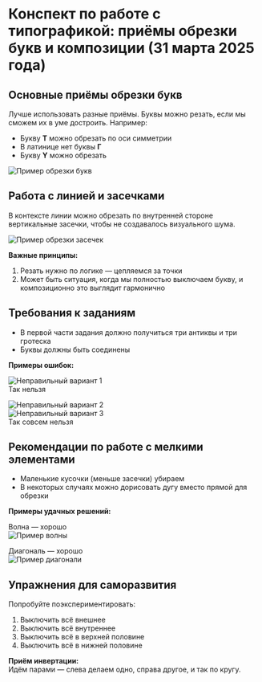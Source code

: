 # Конспект по работе с типографикой: приёмы обрезки букв и композиции (31 марта 2025 года)

## Основные приёмы обрезки букв

Лучше использовать разные приёмы. Буквы можно резать, если мы сможем их в уме достроить. Например:
- Букву **Т** можно обрезать по оси симметрии
- В латинице нет буквы **Г**
- Букву **Y** можно обрезать

![Пример обрезки букв](https://sun9-69.userapi.com/impg/9zOEfCp6FyjlcGuFg9hmeV8bGN1fRf-BPIF2IA/pwZXAwlZlqQ.jpg?size=166x316&quality=95&sign=6045171d539203b2f34b5e8f14e6a61c&type=album)

## Работа с линией и засечками

В контексте линии можно обрезать по внутренней стороне вертикальные засечки, чтобы не создавалось визуального шума.

![Пример обрезки засечек](https://sun9-80.userapi.com/impg/gLFHRwZoYKsb6upCe0rGmDe8ghURlKtGI82i2g/NMU5QWgZgBs.jpg?size=202x540&quality=95&sign=211d80477f2a84473e0b1a2b630f3754&type=album)

**Важные принципы:**
1. Резать нужно по логике — цепляемся за точки
2. Может быть ситуация, когда мы полностью выключаем букву, и композиционно это выглядит гармонично

## Требования к заданиям

- В первой части задания должно получиться три антиквы и три гротеска
- Буквы должны быть соединены

**Примеры ошибок:**

![Неправильный вариант 1](https://sun9-14.userapi.com/impg/1qIA3ZFcXkpqMHLwBqAmg7o2JN8Lg6wZSwrGVw/-PfCV3Ym5k4.jpg?size=126x148&quality=95&sign=7179db6275b509bb8899d85f52476ded&type=album)  
Так нельзя

![Неправильный вариант 2](https://sun9-37.userapi.com/impg/7rSDeXF0NT3LBQnPNcP41-G9VnNTMKrjkt-ULQ/PiEG4xrbuJ8.jpg?size=192x356&quality=95&sign=875564f1f75a64e9b68b93835779959e&type=album)  
![Неправильный вариант 3](https://sun9-34.userapi.com/impg/7Hq_GOQNbXb1GJV31hjM_7XhP3yWOTENlce1RA/hz2Du-k9lEA.jpg?size=152x164&quality=95&sign=e5371df36a05df6596caf8c565a22d48&type=album)  
Так совсем нельзя

## Рекомендации по работе с мелкими элементами

- Маленькие кусочки (меньше засечки) убираем
- В некоторых случаях можно дорисовать дугу вместо прямой для обрезки

**Примеры удачных решений:**

Волна — хорошо  
![Пример волны](https://sun9-65.userapi.com/impg/_l1aYFQ9pp2wEjjWZW5HpteQFZhFDzHRXhj_BQ/U0aviUoQPvM.jpg?size=606x170&quality=95&sign=38f1323903f10aa6ae5d62c55210da40&type=album)

Диагональ — хорошо  
![Пример диагонали](https://sun9-30.userapi.com/impg/bYksGSyPbEAo_RojeOda2HDtTEJAZjVEdjlXOg/fNceIWhXE3k.jpg?size=574x314&quality=95&sign=9c512edfb1bd0a2f392cb5ce29fa4aac&type=album)

## Упражнения для саморазвития

Попробуйте поэкспериментировать:
1. Выключить всё внешнее
2. Выключить всё внутреннее
3. Выключить всё в верхней половине
4. Выключить всё в нижней половине

**Приём инвертации:**  
Идём парами — слева делаем одно, справа другое, и так по кругу.